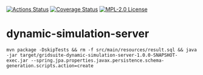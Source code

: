 [![Actions Status](https://github.com/gridsuite/dynamic-simulation-server/workflows/CI/badge.svg)](https://github.com/gridsuite/dynamic-simulation-server/actions)
[![Coverage Status](https://sonarcloud.io/api/project_badges/measure?project=org.gridsuite%3Adynamic-simulation-server&metric=coverage)](https://sonarcloud.io/component_measures?id=org.gridsuite%3Adynamic-simulation-server&metric=coverage)
[![MPL-2.0 License](https://img.shields.io/badge/license-MPL_2.0-blue.svg)](https://www.mozilla.org/en-US/MPL/2.0/)
# dynamic-simulation-server

```
mvn package -DskipTests && rm -f src/main/resources/result.sql && java  -jar target/gridsuite-dynamic-simulation-server-1.0.0-SNAPSHOT-exec.jar --spring.jpa.properties.javax.persistence.schema-generation.scripts.action=create
```
